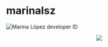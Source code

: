 # marinalsz
<img align="center" src="https://res.cloudinary.com/darvwfw0u/image/upload/v1744377110/developer-id_n6phty.png" alt="Marina López developer ID">
<p align="center">
  <a href="https://skillicons.dev">
    <img src="https://skillicons.dev/icons?i=html,css,js,figma" />
  </a>
</p>
